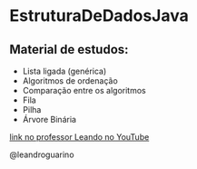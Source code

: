 # EstruturaDeDadosJava
## Material de estudos:
- Lista ligada (genérica)
- Algoritmos de ordenação
- Comparação entre os algoritmos
- Fila
- Pilha
- Árvore Binária

[link no professor Leando no YouTube](https://www.youtube.com/@2guarinos)

 @leandroguarino
